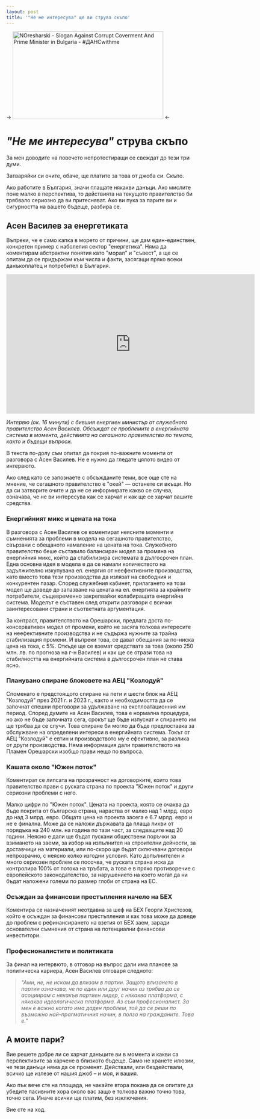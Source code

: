 ```yaml
---
layout: post
title: '"Не ме интересува" ще ви струва скъпо'
---
```


-> <img src="../../../images/2013-06-20-was-passiert-in-bulgarien/noresharski.png" alt="NOresharski - Slogan Against Corrupt Coverment And Prime Minister in Bulgaria - #ДАНСwithme" style="width: 400px; height: 233px;" /> <-

# _"Не ме интересува"_ струва скъпо

За мен доводите на повечето непротестиращи се свеждат до тези три думи.

Затваряйки си очите, обаче, ще платите за това от джоба си. Скъпо.

Ако работите в България, значи плащате някакви данъци. Ако мислите поне малко в перспектива, то действията на текущото правителство би трябвало сериозно да ви притесняват. Ако ви пука за парите ви и сигурността на вашето бъдеще, разбира се.

## Асен Василев за енергетиката

Въпреки, че е само капка в морето от причини, ще дам един-единствен, конкретен пример с наболелия сектор "енергетика". Няма да коментирам абстрактни понятия като "морал" и "съвест", а ще се опитам да се придържам към числа и факти, засягащи пряко всеки данъкоплатец и потребител в България.

<iframe width="660" height="371" src="https://www.youtube.com/embed/4f75KdJRy9c" frameborder="0" allowfullscreen></iframe>

_Интервю (ок. 16 минути) с бившия енергиен министър от служебното правителство Асен Василев. Обсъждат се проблемите в енергийната система в момента, действията на сегашното правителство по темата, както и бъдещи въпроси._

В текста по-долу съм опитал да покрия по-важните моменти от разговора с Асен Василев. Не е нужно да гледате цялото видео от интервюто.

Ако след като се запознаете с обсъжданите теми, все още сте на мнение, че сегашното правителство е "окей" — останете си вкъщи. Но да си затворите очите и да не се информирате какво се случва, означава, че не ви интересува как се харчат и как ще се харчат вашите средства.

### Енергийният микс и цената на тока

В разговора с Асен Василев се коментират неясните моменти и съмненията за проблеми в модела на сегашното правителство, свързани с обещаното намаление на цената на тока. Служебното правителство беше съставило балансиран модел за промяна на енергийния микс, който да стабилизира системата в дългосрочен план. Една основна идея в модела е да се намали количеството на задължително изкупувана ел. енергия от неефективните производства, като вместо това тези производства да излязат на свободния и конкурентен пазар. Според служебния кабинет, прилагането на този модел ще доведе до запазване на цената на ел. енергията за крайните потребители, същевременно закрепвайки колабиращата енергийна система. Моделът е съставен след открити разговори с всички заинтересовани страни и съответната аргументация.

За контраст, правителството на Орешарски, предлага доста по-консервативен модел от промени, който не засяга толкова интересите на неефективните производства и не съдържа нужните за трайна стабилизация промени. И въпреки това, се дават обещания за по-ниска цена на тока, с 5%. Откъде ще се вземат средствата за това (около 250 млн. лв. по прогноза на г-н Василев) и как ще се отрази това на стабилността на енергийната система в дългосрочен план не става ясно.

### Планувано спиране блоковете на АЕЦ "Козлодуй"

Споменато е предстоящото спиране на пети и шести блок на АЕЦ "Козлодуй" през 2021 г. и 2023 г., както и необходимостта да се започнат спешни преговори за удължаване на експлоатационния им период. Според думите на Асен Василев, това е нормална процедура, но ако не бъде започната сега, срокът ще бъде изпуснат и спирането им ще трябва да се случи. Това спиране би могло да бъде предпоставка за обслужване на определени интереси в енергийната система. Токът от АЕЦ "Козлодуй" е евтин и производството му е ефективно, за разлика от други производства. Няма информация дали правителството на Пламен Орешарски изобщо прави нещо по въпроса.

### Кашата около "Южен поток"

Коментират се липсата на прозрачност на договорките, които това правителство прави с руската страна по проекта "Южен поток" и други сериозни проблеми с него.

Малко цифри по "Южен поток". Цената на проекта, която се очаква да бъде покрита от българска страна, нараства от малко над 1 млрд. евро до над 3 млрд. евро. Общата цена на проекта засега е 6.7 мрлд. евро и не е финална. Може да се наложи държавата да плаща лихви от порядъка на 240 млн. на година по тази част, за следващите над 20 години. Неясно е дали ще бъдат пускани обществени поръчки за взимането на заеми, за избор на изпълнител на строителни дейности, за доставчици на материали, или по-скоро ще бъдат сключвани договори непрозрачно, с неясно колко изгодни условия. Като допълнителен и много сериозен проблем се посочва, че руската страна иска да контролира 100% от потока на тръбата, а това е в пряко противоречие с европейското законодателство, за нарушението на което могат да ни бъдат наложени големи по размер глоби от страна на ЕС.

### Осъждан за финансови престъпления начело на БЕХ

Коментира се назначеният неотдавна за шеф на БЕХ Георги Христозов, който е осъждан за финансови престъпления и как това може да доведе до проблем с рефинансирането на взетия от БЕХ заем, заради основателни съмнения от страна на потенциални финансови инвеститори.

### Професионалистите и политиката

За финал на интервюто, в отговор на въпрос дали има планове за политическа кариера, Асен Василев отговаря следното:

> _"Ами, не, не искам да влизам в партии. Защото влизането в партии означава, че по един или друг начин аз трябва да се асоциирам с някакъв партиен лидер, с някаква платформа, с някаква идеологическа платформа. Аз съм професионалист. За мен е важно когато има даден проблем, той да се реши по възможно най-прагматичния начин, в полза на гражданите. Това е."_

## А моите пари?

Вие решете добре ли се харчат данъците ви в момента и какви са перспективите за харчене в близкото бъдеще. Само не хранете илюзии, че тези данъци няма да се променят. Действали, или бездействали, всичко ще излезе от нашия джоб – и моя, и вашия.

Ако пък вече сте на площада, не чакайте втора покана да се опитате да убедите пасивните хора около вас защо е толкова важно точно това, точно сега. Иначе всички ще платим, без изключения.

Вие сте на ход.
